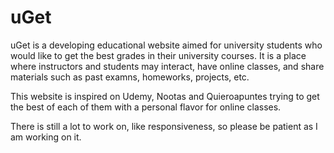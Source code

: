 # uGet

uGet is a developing educational website aimed for university students who would like to get the best grades in their university courses. It is a place where instructors and students may interact, have online classes, and share materials such as past examns, homeworks, projects, etc. 

This website is inspired on Udemy, Nootas and Quieroapuntes trying to get the best of each of them with a personal flavor for online classes. 

There is still a lot to work on, like responsiveness, so please be patient as I am working on it.
